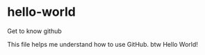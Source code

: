 # hello-world
Get to know github

This file helps me understand how to use GitHub.
btw Hello World!
